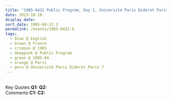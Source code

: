 ```yaml
---
title: "1985-0422 Public Program, Day 1, Université Paris Diderot Paris 7, 5 Rue Thomas Mann, Paris, France"
date: 2023-10-10
display_date: 
sort_date: 1985-04-22.2
permalink: /events/1985-0422-b
tags:
  - blue @ English
  - brown @ France
  - crimson @ 1985
  - deeppink @ Public Program
  - green @ 1985-04
  - orange @ Paris
  - peru @ Université Paris Diderot Paris 7
---
```


<br>

<wave-list>
  <list-title color="DarkSeaGreen" width="55">Key Quotes</list-title>
  <list-item color="BlanchedAlmond" width="280"><b>Q1:</b> <i></i></list-item>
  <list-item color="Lavender" width="280"><b>Q2:</b> <i></i></list-item>
</wave-list>

<br>

<wave-list>
  <list-title color="DarkSeaGreen" width="55">Comments</list-title>
  <list-item color="BlanchedAlmond" width="280"><b>C1:</b> <i></i></list-item>
  <list-item color="Lavender" width="280"><b>C2:</b> <i></i></list-item>
</wave-list>